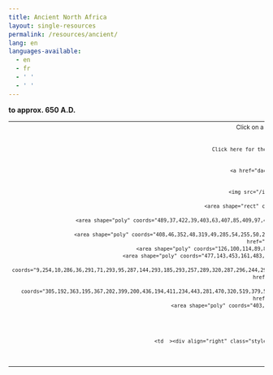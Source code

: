 ```yaml
---
title: Ancient North Africa
layout: single-resources
permalink: /resources/ancient/
lang: en
languages-available:                         
  - en
  - fr
  - ' '
  - ' '
---
```


**to approx. 650 A.D.**  
<div>
<table align="center" >
        <tr>
          <td  >
            <div align="center">
                          <small>Click
  on a province or diocese
  for a list of biographies. <br><br>

                          Click here for the index of the<a href="ancientchristw.html"> Ancient African Church</a>
                          and
              here for the map of
              <a href="dacbmap.html" target="_self">modern Africa.</a></small>
                          <br>
              <br>
                  <img src="/images/AncientNorthAfrica.jpg" border="0" usemap="#sudan">
                <map name="sudan" id="sudan">
                  <area shape="rect" coords="441,17,500,36" href="tunisia/tunisia.html" target="_self">

                  <area shape="poly" coords="489,37,422,39,403,63,407,85,409,97,402,111,396,133,402,145,406,156,427,162,444,158,468,145,451,129,466,123,465,111,476,92,471,75,455,64,457,57" href="tunisia/tunisia.html">
                  <area shape="poly" coords="408,46,352,48,319,49,285,54,255,50,224,55,195,73,147,98,107,128,180,122,233,114,271,121,317,125,352,140,372,144,383,147,399,151,393,132,398,104" href="algeria/algeria.html" target="_self">
                  <area shape="poly" coords="126,100,114,89,88,91,62,81,56,64,42,66,8,122,57,127,97,129" href="morocco/morocco.html" target="_self">
                  <area shape="poly" coords="477,143,453,161,483,171,543,171,541,159,517,161,498,156,484,153,482,153" href="libya/libya.html" target="_self">
                  <area shape="poly" coords="9,254,10,286,36,291,71,293,95,287,144,293,185,293,257,289,320,287,296,244,296,221,257,214,246,223,230,210,185,207,176,202,173,191,148,184,140,193,118,199,96,225,104,248,83,277,74,281,49,268" href="libya/libya.html" target="_self">
                  <area shape="poly" coords="305,192,363,195,367,202,399,200,436,194,411,234,443,281,470,320,519,379,532,395,484,401,432,402,394,398,382,375,355,327,336,298,321,279,303,247,301,223,336,225,349,213,363,207,306,205" href="egypt/egypt.html" target="_self">
                  <area shape="poly" coords="403,405,409,417,539,414,536,401,481,406" href="sudan/sudan.html" target="_self">
                  </map>
            </div></td>
        </tr>
        <tr>
          <td  ><div align="right" class="style2 style4">&copy;2006 Dictionary of African Christian Biography</div></td>
        </tr>
      </table>

</div>
